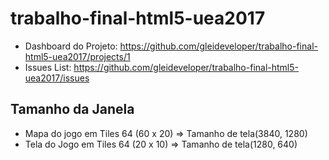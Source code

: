 # trabalho-final-html5-uea2017
- Dashboard do Projeto:
https://github.com/gleideveloper/trabalho-final-html5-uea2017/projects/1
- Issues List: 
https://github.com/gleideveloper/trabalho-final-html5-uea2017/issues

## Tamanho da Janela
- Mapa do jogo em Tiles 64 (60 x 20) => Tamanho de tela(3840, 1280)
- Tela do Jogo em Tiles 64 (20 x 10) => Tamanho de tela(1280, 640)
